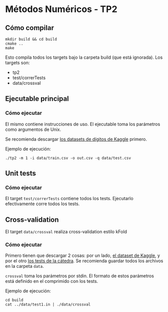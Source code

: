 # Métodos Numéricos - TP2

## Cómo compilar

```
mkdir build && cd build
cmake ..
make
```

Esto compila todos los targets bajo la carpeta build (que está ignorada). Los targets son:

- tp2
- test/correrTests
- data/crossval

## Ejecutable principal

### Cómo ejecutar

El mismo contiene instrucciones de uso. El ejecutable toma los parámetros como argumentos de Unix.

Se recomienda descargar [los datasets de dígitos de Kaggle][1] primero.

Ejemplo de ejecución:

```
./tp2 -m 1 -i data/train.csv -o out.csv -q data/test.csv
```

## Unit tests

### Cómo ejecutar

El target `test/correrTests` contiene todos los tests. Ejecutarlo efectivamente corre todos los tests.

## Cross-validation

El target `data/crossval` realiza cross-validation estilo kFold

### Cómo ejecutar

Primero tienen que descargar 2 cosas: por un lado, [el dataset de Kaggle][1], y por el otro [los tests de la cátedra][2]. Se recomienda guardar todos los archivos en la carpeta `data`.

`crossval` toma los parámetros por stdin. El formato de estos parámetros está definido en el comprimido con los tests.

Ejemplo de ejecución:

```
cd build
cat ../data/test1.in | ./data/crossval
```


[1]: http://www-2.dc.uba.ar/materias/metnum/dnload/2017_C2/tp2/data.zip
[2]: http://www-2.dc.uba.ar/materias/metnum/dnload/2017_C2/tp2/tests.zip